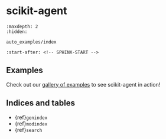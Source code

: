 # scikit-agent

```{toctree}
:maxdepth: 2
:hidden:

auto_examples/index
```

```{include} ../README.md
:start-after: <!-- SPHINX-START -->
```

## Examples

Check out our [gallery of examples](auto_examples/index) to see scikit-agent in action!

## Indices and tables

- {ref}`genindex`
- {ref}`modindex`
- {ref}`search`

